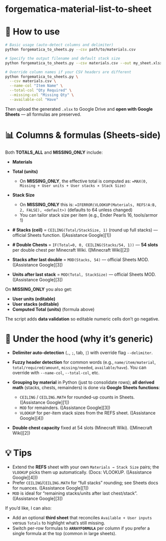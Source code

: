 # forgematica-material-list-to-sheet

# 🧪 How to use

```bash
# Basic usage (auto-detect columns and delimiter)
python forgematica_to_sheets.py --csv path/to/materials.csv

# Specify the output filename and default stack size
python forgematica_to_sheets.py --csv materials.csv --out my_sheet.xlsx --default-stack-size 64

# Override column names if your CSV headers are different
python forgematica_to_sheets.py \
  --csv materials.csv \
  --name-col "Item Name" \
  --total-col "Qty Required" \
  --missing-col "Missing Qty" \
  --available-col "Have"
```

Then upload the generated `.xlsx` to Google Drive and **open with Google Sheets** — all formulas are preserved.

# 📊 Columns & formulas (Sheets-side)

Both **TOTALS_ALL** and **MISSING_ONLY** include:

- **Materials**
- **Total (units)**

  - On **MISSING_ONLY**, the effective total is computed as:
    `=MAX(0, Missing + User units + User stacks × Stack Size)`

- **Stack Size**

  - On **MISSING_ONLY** this is:
    `=IFERROR(VLOOKUP(Materials, REFS!A:B, 2, FALSE), <default>)` (defaults to 64 unless changed)
  - You can tailor stack size per item (e.g., Ender Pearls 16, tools/armor 1)

- **# Stacks (ceil)** = `CEILING(Total/StackSize, 1)` (round up full stacks) — official Sheets function. ([Assistance Google][1])
- **# Double Chests** = `IF(Total=0, 0, CEILING(Stacks/54, 1))` — **54 slots** per double chest per Minecraft Wiki. ([Minecraft Wiki][2])
- **Stacks after last double** = `MOD(Stacks, 54)` — official Sheets MOD. ([Assistance Google][3])
- **Units after last stack** = `MOD(Total, StackSize)` — official Sheets MOD. ([Assistance Google][3])

On **MISSING_ONLY** you also get:

- **User units (editable)**
- **User stacks (editable)**
- **Computed Total (units)** (formula above)

The script adds **data validation** so editable numeric cells don’t go negative.

# 🔧 Under the hood (why it’s generic)

- **Delimiter auto-detection** (`,`, `;`, tab, `|`) with override flag `--delimiter`.
- **Fuzzy header detection** for common words (e.g., `name/item/material`, `total/required/amount`, `missing/needed`, `available/have`). You can override with `--name-col`, `--total-col`, etc.
- **Grouping by material** in Python (just to consolidate rows); **all derived math** (stacks, chests, remainders) is done via **Google Sheets functions**:

  - `CEILING` / `CEILING.MATH` for rounded-up counts in Sheets. ([Assistance Google][1])
  - `MOD` for remainders. ([Assistance Google][3])
  - `VLOOKUP` for per-item stack sizes from the REFS sheet. ([Assistance Google][4])

- **Double chest capacity** fixed at 54 slots (Minecraft Wiki). ([Minecraft Wiki][2])

# 💡 Tips

- Extend the **REFS** sheet with your own `Materials → Stack Size` pairs; the `VLOOKUP` picks them up automatically. (Docs: VLOOKUP. ([Assistance Google][4]))
- Prefer `CEILING`/`CEILING.MATH` for “full stacks” rounding; see Sheets docs for nuances. ([Assistance Google][1])
- `MOD` is ideal for “remaining stacks/units after last chest/stack”. ([Assistance Google][3])

If you’d like, I can also:

- Add an optional **third sheet** that reconciles `Available + User inputs` versus `Totals` to highlight what’s still missing.
- Switch per-row formulas to **`ARRAYFORMULA`** per column if you prefer a single formula at the top (common in large sheets).
